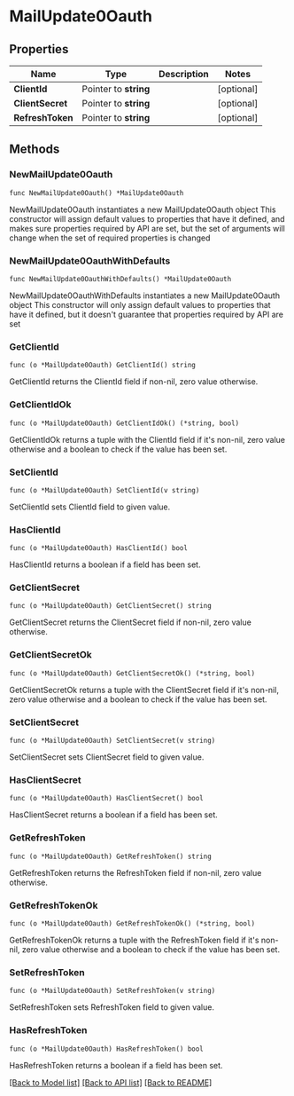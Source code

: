 # MailUpdate0Oauth

## Properties

Name | Type | Description | Notes
------------ | ------------- | ------------- | -------------
**ClientId** | Pointer to **string** |  | [optional] 
**ClientSecret** | Pointer to **string** |  | [optional] 
**RefreshToken** | Pointer to **string** |  | [optional] 

## Methods

### NewMailUpdate0Oauth

`func NewMailUpdate0Oauth() *MailUpdate0Oauth`

NewMailUpdate0Oauth instantiates a new MailUpdate0Oauth object
This constructor will assign default values to properties that have it defined,
and makes sure properties required by API are set, but the set of arguments
will change when the set of required properties is changed

### NewMailUpdate0OauthWithDefaults

`func NewMailUpdate0OauthWithDefaults() *MailUpdate0Oauth`

NewMailUpdate0OauthWithDefaults instantiates a new MailUpdate0Oauth object
This constructor will only assign default values to properties that have it defined,
but it doesn't guarantee that properties required by API are set

### GetClientId

`func (o *MailUpdate0Oauth) GetClientId() string`

GetClientId returns the ClientId field if non-nil, zero value otherwise.

### GetClientIdOk

`func (o *MailUpdate0Oauth) GetClientIdOk() (*string, bool)`

GetClientIdOk returns a tuple with the ClientId field if it's non-nil, zero value otherwise
and a boolean to check if the value has been set.

### SetClientId

`func (o *MailUpdate0Oauth) SetClientId(v string)`

SetClientId sets ClientId field to given value.

### HasClientId

`func (o *MailUpdate0Oauth) HasClientId() bool`

HasClientId returns a boolean if a field has been set.

### GetClientSecret

`func (o *MailUpdate0Oauth) GetClientSecret() string`

GetClientSecret returns the ClientSecret field if non-nil, zero value otherwise.

### GetClientSecretOk

`func (o *MailUpdate0Oauth) GetClientSecretOk() (*string, bool)`

GetClientSecretOk returns a tuple with the ClientSecret field if it's non-nil, zero value otherwise
and a boolean to check if the value has been set.

### SetClientSecret

`func (o *MailUpdate0Oauth) SetClientSecret(v string)`

SetClientSecret sets ClientSecret field to given value.

### HasClientSecret

`func (o *MailUpdate0Oauth) HasClientSecret() bool`

HasClientSecret returns a boolean if a field has been set.

### GetRefreshToken

`func (o *MailUpdate0Oauth) GetRefreshToken() string`

GetRefreshToken returns the RefreshToken field if non-nil, zero value otherwise.

### GetRefreshTokenOk

`func (o *MailUpdate0Oauth) GetRefreshTokenOk() (*string, bool)`

GetRefreshTokenOk returns a tuple with the RefreshToken field if it's non-nil, zero value otherwise
and a boolean to check if the value has been set.

### SetRefreshToken

`func (o *MailUpdate0Oauth) SetRefreshToken(v string)`

SetRefreshToken sets RefreshToken field to given value.

### HasRefreshToken

`func (o *MailUpdate0Oauth) HasRefreshToken() bool`

HasRefreshToken returns a boolean if a field has been set.


[[Back to Model list]](../README.md#documentation-for-models) [[Back to API list]](../README.md#documentation-for-api-endpoints) [[Back to README]](../README.md)


